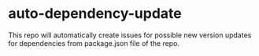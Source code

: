 # auto-dependency-update
This repo will automatically create issues for possible new version updates for dependencies from package.json file of the repo.
